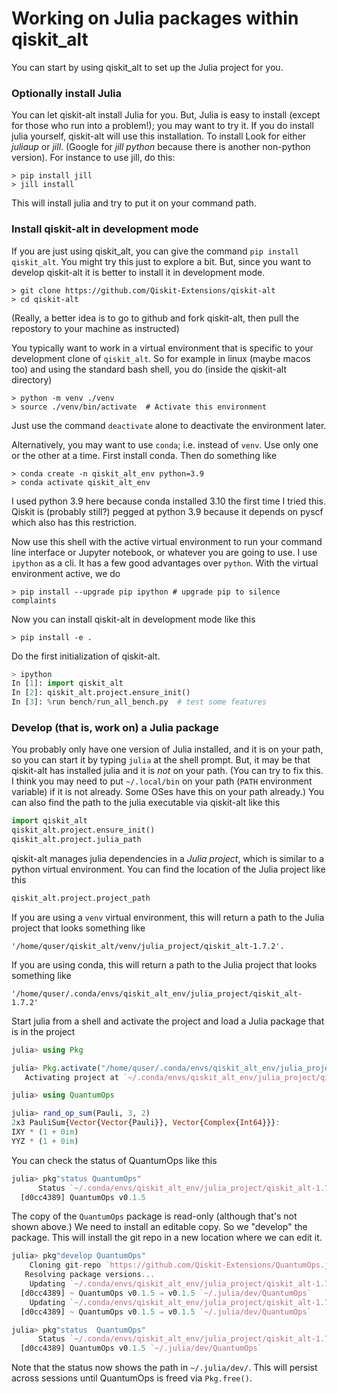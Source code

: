 # Working on Julia packages within qiskit_alt

You can start by using qiskit_alt to set up the Julia project for you.

### Optionally install Julia

You can let qiskit-alt install Julia for you.
But, Julia is easy to install (except for those who run into a problem!);
you may want to try it.
If you do install julia yourself, qiskit-alt will use this installation.
To install  Look for either *juliaup* or *jill*.
(Google for *jill python* because there is another non-python version).
For instance to use jill, do this:
```shell
> pip install jill
> jill install
```
This will install julia and try to put it on your command path.

### Install qiskit-alt in development mode

If you are just using qiskit_alt, you can give the command `pip install qiskit_alt`.
You might try this just to explore a bit.
But, since you want to develop qiskit-alt it is better to install it in development mode.

```shell
> git clone https://github.com/Qiskit-Extensions/qiskit-alt
> cd qiskit-alt
```

(Really, a better idea is to go to github and fork qiskit-alt, then pull the repostory to
your machine as instructed)

You typically want to work in a virtual environment that is specific to your development
clone of `qiskit_alt`. So for example in linux (maybe macos too) and
using the standard bash shell, you do (inside the qiskit-alt directory)

```shell
> python -m venv ./venv
> source ./venv/bin/activate  # Activate this environment
```
Just use the command `deactivate` alone to deactivate the environment later.

Alternatively, you may want to use `conda`; i.e. instead of `venv`. Use only one or the other
at a time.
First install conda. Then do something like
```shell
> conda create -n qiskit_alt_env python=3.9
> conda activate qiskit_alt_env
```
I used python 3.9 here because conda installed 3.10 the first time I tried this. Qiskit
is (probably still?) pegged at python 3.9 because it depends on pyscf which also has this
restriction.

Now use this shell with the active virtual environment to run your command line interface or Jupyter notebook, or whatever you are going to use.
I use `ipython` as a cli. It has a few good advantages over `python`. With the virtual
environment active, we do
```shell
> pip install --upgrade pip ipython # upgrade pip to silence complaints
```
Now you can install qiskit-alt in development mode like this
```shell
> pip install -e .
```

Do the first initialization of qiskit-alt.
```python
> ipython
In [1]: import qiskit_alt
In [2]: qiskit_alt.project.ensure_init()
In [3]: %run bench/run_all_bench.py  # test some features
```

### Develop (that is, work on) a Julia package

You probably only have one version of Julia installed, and it is on your
path, so you can start it by typing `julia` at the shell prompt.
But, it may be that qiskit-alt has installed julia and it is *not* on your
path. (You can try to fix this. I think you may
need to put `~/.local/bin` on your path (`PATH` environment variable) if it is not already. Some OSes
have this on your path already.)
You can also find the path to the julia executable via qiskit-alt like this
```python
import qiskit_alt
qiskit_alt.project.ensure_init()
qiskit_alt.project.julia_path
```
qiskit-alt manages julia dependencies in a *Julia project*, which is similar to
a python virtual environment. You can find the location of the Julia project like this
```python
qiskit_alt.project.project_path
```
If you are using a `venv` virtual environment, this will return a path to the
Julia project that looks something like
```
'/home/quser/qiskit_alt/venv/julia_project/qiskit_alt-1.7.2'.
```
If you are using conda, this will return a path to the
Julia project that looks something like
```
'/home/quser/.conda/envs/qiskit_alt_env/julia_project/qiskit_alt-1.7.2'
```

Start julia from a shell and activate the project and load a Julia package
that is in the project
```julia
julia> using Pkg

julia> Pkg.activate("/home/quser/.conda/envs/qiskit_alt_env/julia_project/qiskit_alt-1.7.2")
   Activating project at `~/.conda/envs/qiskit_alt_env/julia_project/qiskit_alt-1.7.2`

julia> using QuantumOps

julia> rand_op_sum(Pauli, 3, 2)
2x3 PauliSum{Vector{Vector{Pauli}}, Vector{Complex{Int64}}}:
IXY * (1 + 0im)
YYZ * (1 + 0im)
```

You can check the status of QuantumOps like this
```julia
julia> pkg"status QuantumOps"
      Status `~/.conda/envs/qiskit_alt_env/julia_project/qiskit_alt-1.7.2/Project.toml`
  [d0cc4389] QuantumOps v0.1.5
```

The copy of the `QuantumOps` package is read-only (although that's not shown above.)
We need to install an editable copy. So we "develop" the package. This will install
the git repo in a new location where we can edit it.
```julia
julia> pkg"develop QuantumOps"
    Cloning git-repo `https://github.com/Qiskit-Extensions/QuantumOps.jl`
   Resolving package versions...
    Updating `~/.conda/envs/qiskit_alt_env/julia_project/qiskit_alt-1.7.2/Project.toml`
  [d0cc4389] ~ QuantumOps v0.1.5 ⇒ v0.1.5 `~/.julia/dev/QuantumOps`
    Updating `~/.conda/envs/qiskit_alt_env/julia_project/qiskit_alt-1.7.2/Manifest.toml`
  [d0cc4389] ~ QuantumOps v0.1.5 ⇒ v0.1.5 `~/.julia/dev/QuantumOps`

julia> pkg"status  QuantumOps"
      Status `~/.conda/envs/qiskit_alt_env/julia_project/qiskit_alt-1.7.2/Project.toml`
  [d0cc4389] QuantumOps v0.1.5 `~/.julia/dev/QuantumOps`
```
Note that the status now shows the path in `~/.julia/dev/`. This will persist across
sessions until QuantumOps is freed via `Pkg.free()`.
